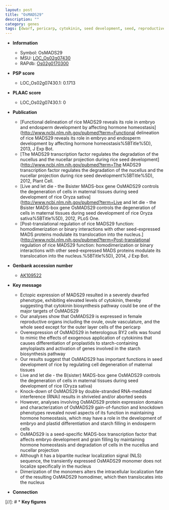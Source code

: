 ```yaml
---
layout: post
title: "OsMADS29"
description: ""
category: genes
tags: [dwarf, pericarp, cytokinin, seed development, seed, reproductive, endosperm, starch biosynthesis, homeostasis, starch, grain, development, nucleus]
---
```


* **Information**  
    + Symbol: OsMADS29  
    + MSU: [LOC_Os02g07430](http://rice.plantbiology.msu.edu/cgi-bin/ORF_infopage.cgi?orf=LOC_Os02g07430)  
    + RAPdb: [Os02g0170300](http://rapdb.dna.affrc.go.jp/viewer/gbrowse_details/irgsp1?name=Os02g0170300)  

* **PSP score**  
    + LOC_Os02g07430.1: 0.1713 

* **PLAAC score**  
    + LOC_Os02g07430.1: 0 

* **Publication**  
    + [Functional delineation of rice MADS29 reveals its role in embryo and endosperm development by affecting hormone homeostasis](http://www.ncbi.nlm.nih.gov/pubmed?term=Functional delineation of rice MADS29 reveals its role in embryo and endosperm development by affecting hormone homeostasis%5BTitle%5D), 2013, J Exp Bot.
    + [The MADS29 transcription factor regulates the degradation of the nucellus and the nucellar projection during rice seed development](http://www.ncbi.nlm.nih.gov/pubmed?term=The MADS29 transcription factor regulates the degradation of the nucellus and the nucellar projection during rice seed development%5BTitle%5D), 2012, Plant Cell.
    + [Live and let die - the Bsister MADS-box gene OsMADS29 controls the degeneration of cells in maternal tissues during seed development of rice Oryza sativa](http://www.ncbi.nlm.nih.gov/pubmed?term=Live and let die - the Bsister MADS-box gene OsMADS29 controls the degeneration of cells in maternal tissues during seed development of rice Oryza sativa%5BTitle%5D), 2012, PLoS One.
    + [Post-translational regulation of rice MADS29 function: homodimerization or binary interactions with other seed-expressed MADS proteins modulate its translocation into the nucleus.](http://www.ncbi.nlm.nih.gov/pubmed?term=Post-translational regulation of rice MADS29 function: homodimerization or binary interactions with other seed-expressed MADS proteins modulate its translocation into the nucleus.%5BTitle%5D), 2014, J Exp Bot.

* **Genbank accession number**  
    + [AK109522](http://www.ncbi.nlm.nih.gov/nuccore/AK109522)

* **Key message**  
    + Ectopic expression of MADS29 resulted in a severely dwarfed phenotype, exhibiting elevated levels of cytokinin, thereby suggesting that cytokinin biosynthesis pathway could be one of the major targets of OsMADS29
    + Our analyses show that OsMADS29 is expressed in female reproductive organs including the ovule, ovule vasculature, and the whole seed except for the outer layer cells of the pericarp
    + Overexpression of OsMADS29 in heterologous BY2 cells was found to mimic the effects of exogenous application of cytokinins that causes differentiation of proplastids to starch-containing amyloplasts and activation of genes involved in the starch biosynthesis pathway
    + Our results suggest that OsMADS29 has important functions in seed development of rice by regulating cell degeneration of maternal tissues
    + Live and let die - the B(sister) MADS-box gene OsMADS29 controls the degeneration of cells in maternal tissues during seed development of rice (Oryza sativa)
    + Knock-down of OsMADS29 by double-stranded RNA-mediated interference (RNAi) results in shriveled and/or aborted seeds
    + However, analyses involving OsMADS29 protein expression domains and characterization of OsMADS29 gain-of-function and knockdown phenotypes revealed novel aspects of its function in maintaining hormone homeostasis, which may have a role in the development of embryo and plastid differentiation and starch filling in endosperm cells
    + OsMADS29 is a seed-specific MADS-box transcription factor that affects embryo development and grain filling by maintaining hormone homeostasis and degradation of cells in the nucellus and nucellar projection
    + Although it has a bipartite nuclear localization signal (NLS) sequence, the transiently expressed OsMADS29 monomer does not localize specifically in the nucleus
    + Dimerization of the monomers alters the intracellular localization fate of the resulting OsMADS29 homodimer, which then translocates into the nucleus

* **Connection**  

[//]: # * **Key figures**  


